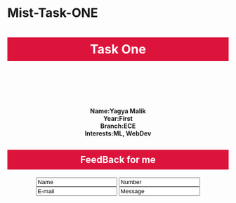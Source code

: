 # Mist-Task-ONE
<!DOCTYPE html>
<html>
<body>
<style>
  .h{
  color: white;
  text-align:center;
  background-color:crimson;
  padding:10px;
  
  }
  .p{
  text-align:center;
  }
 
</style>


<h1 class="h">Task One</h1>
<h4 class="p">
<br><br><br><br><br>
Name:Yagya Malik<br>
Year:First<br>
Branch:ECE<br>
Interests:ML, WebDev<br>
</h4>
<h2 class="h">
FeedBack for me<br>
</h2>
<form style="text-align:center">
<input type="text" name="Name" value="Name">
<input type="text" name="Number" value="Number">
<input type="text" name="E-mail" value="E-mail">
<input type="text" name="Message" value="Message">
</form>



</body>
</html>
